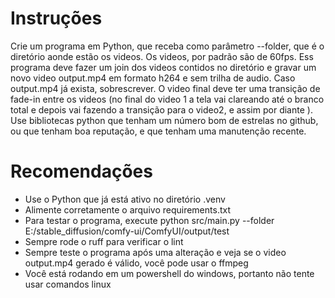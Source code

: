 # Instruções

Crie um programa em Python, que receba como parâmetro --folder, que é o diretório aonde estão os videos. Os videos, por padrão são de 60fps. 
Ess programa deve fazer um join dos videos contidos no diretório e gravar um novo video output.mp4 em formato h264 e sem trilha de audio.
Caso output.mp4 já exista, sobrescrever.
O video final deve ter uma transição de fade-in entre os videos (no final do video 1 a tela vai clareando até o branco total e depois vai fazendo a transição para o video2, e assim por diante ).
Use bibliotecas python que tenham um número bom de estrelas no github, ou que tenham boa reputação, e que tenham uma manutenção recente.

# Recomendações

- Use o Python que já está ativo no diretório .venv
- Alimente corretamente o arquivo requirements.txt
- Para testar o programa, execute python src/main.py --folder E:/stable_diffusion/comfy-ui/ComfyUI/output/test
- Sempre rode o ruff para verificar o lint
- Sempre teste o programa após uma alteração e veja se o video output.mp4 gerado é válido, você pode usar o ffmpeg 
- Você está rodando em um powershell do windows, portanto não tente usar comandos linux 